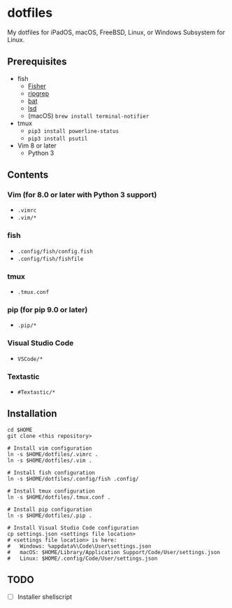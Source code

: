 # dotfiles

My dotfiles for iPadOS, macOS, FreeBSD, Linux, or Windows Subsystem for Linux.

## Prerequisites

- fish
  - [Fisher](https://github.com/jorgebucaran/fisher)
  - [ripgrep](https://github.com/BurntSushi/ripgrep)
  - [bat](https://github.com/sharkdp/bat)
  - [lsd](https://github.com/Peltoche/lsd)
  - (macOS) `brew install terminal-notifier`
- tmux
  - `pip3 install powerline-status`
  - `pip3 install psutil`
- Vim 8 or later
  - Python 3

## Contents

### Vim (for 8.0 or later with Python 3 support)

- `.vimrc`
- `.vim/*`

### fish

- `.config/fish/config.fish`
- `.config/fish/fishfile`

### tmux

- `.tmux.conf`

### pip (for pip 9.0 or later)

- `.pip/*`

### Visual Studio Code

- `VSCode/*`

### Textastic

- `#Textastic/*`

## Installation

```
cd $HOME
git clone <this repository>

# Install vim configuration
ln -s $HOME/dotfiles/.vimrc .
ln -s $HOME/dotfiles/.vim .

# Install fish configuration
ln -s $HOME/dotfiles/.config/fish .config/

# Install tmux configuration
ln -s $HOME/dotfiles/.tmux.conf .

# Install pip configuration
ln -s $HOME/dotfiles/.pip .

# Install Visual Studio Code configuration
cp settings.json <settings file location>
# <settings file location> is here:
#   Windows: %appdata%\Code\User\settings.json
#   macOS: $HOME/Library/Application Support/Code/User/settings.json
#   Linux: $HOME/.config/Code/User/settings.json
```

## TODO

- [ ] Installer shellscript
